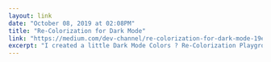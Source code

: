 ```yaml
---
layout: link 
date: "October 08, 2019 at 02:08PM"
title: "Re-Colorization for Dark Mode"
link: "https://medium.com/dev-channel/re-colorization-for-dark-mode-19e2e17b584b"
excerpt: "I created a little Dark Mode Colors ? Re-Colorization Playground app that allows people to toy around with different re-colorization options and report their preferences in a survey."
---
```

